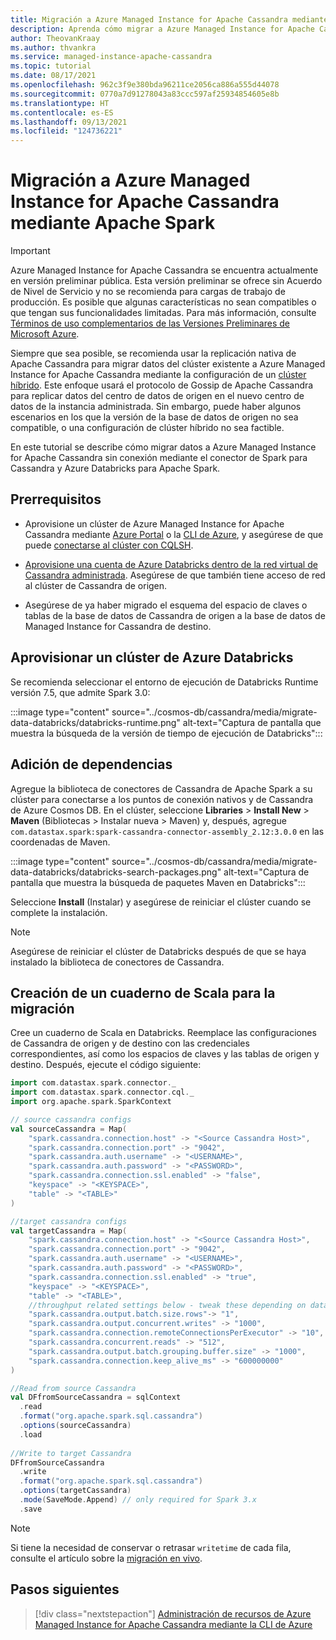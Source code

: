 ```yaml
---
title: Migración a Azure Managed Instance for Apache Cassandra mediante Apache Spark
description: Aprenda cómo migrar a Azure Managed Instance for Apache Cassandra mediante Apache Spark.
author: TheovanKraay
ms.author: thvankra
ms.service: managed-instance-apache-cassandra
ms.topic: tutorial
ms.date: 08/17/2021
ms.openlocfilehash: 962c3f9e380bda96211ce2056ca886a555d44078
ms.sourcegitcommit: 0770a7d91278043a83ccc597af25934854605e8b
ms.translationtype: HT
ms.contentlocale: es-ES
ms.lasthandoff: 09/13/2021
ms.locfileid: "124736221"
---
```

# <a name="migrate-to-azure-managed-instance-for-apache-cassandra-using-apache-spark"></a>Migración a Azure Managed Instance for Apache Cassandra mediante Apache Spark

> [!IMPORTANT]
> Azure Managed Instance for Apache Cassandra se encuentra actualmente en versión preliminar pública.
> Esta versión preliminar se ofrece sin Acuerdo de Nivel de Servicio y no se recomienda para cargas de trabajo de producción. Es posible que algunas características no sean compatibles o que tengan sus funcionalidades limitadas.
> Para más información, consulte [Términos de uso complementarios de las Versiones Preliminares de Microsoft Azure](https://azure.microsoft.com/support/legal/preview-supplemental-terms/).

Siempre que sea posible, se recomienda usar la replicación nativa de Apache Cassandra para migrar datos del clúster existente a Azure Managed Instance for Apache Cassandra mediante la configuración de un [clúster híbrido](configure-hybrid-cluster.md). Este enfoque usará el protocolo de Gossip de Apache Cassandra para replicar datos del centro de datos de origen en el nuevo centro de datos de la instancia administrada. Sin embargo, puede haber algunos escenarios en los que la versión de la base de datos de origen no sea compatible, o una configuración de clúster híbrido no sea factible. 

En este tutorial se describe cómo migrar datos a Azure Managed Instance for Apache Cassandra sin conexión mediante el conector de Spark para Cassandra y Azure Databricks para Apache Spark.

## <a name="prerequisites"></a>Prerrequisitos

* Aprovisione un clúster de Azure Managed Instance for Apache Cassandra mediante [Azure Portal](create-cluster-portal.md) o la [CLI de Azure](create-cluster-cli.md), y asegúrese de que puede [conectarse al clúster con CQLSH](./create-cluster-portal.md#connecting-to-your-cluster).

* [Aprovisione una cuenta de Azure Databricks dentro de la red virtual de Cassandra administrada](deploy-cluster-databricks.md). Asegúrese de que también tiene acceso de red al clúster de Cassandra de origen.

* Asegúrese de ya haber migrado el esquema del espacio de claves o tablas de la base de datos de Cassandra de origen a la base de datos de Managed Instance for Cassandra de destino.

## <a name="provision-an-azure-databricks-cluster"></a>Aprovisionar un clúster de Azure Databricks

Se recomienda seleccionar el entorno de ejecución de Databricks Runtime versión 7.5, que admite Spark 3.0:

:::image type="content" source="../cosmos-db/cassandra/media/migrate-data-databricks/databricks-runtime.png" alt-text="Captura de pantalla que muestra la búsqueda de la versión de tiempo de ejecución de Databricks":::

## <a name="add-dependencies"></a>Adición de dependencias

Agregue la biblioteca de conectores de Cassandra de Apache Spark a su clúster para conectarse a los puntos de conexión nativos y de Cassandra de Azure Cosmos DB. En el clúster, seleccione **Libraries** > **Install New** > **Maven** (Bibliotecas > Instalar nueva > Maven) y, después, agregue `com.datastax.spark:spark-cassandra-connector-assembly_2.12:3.0.0` en las coordenadas de Maven.

:::image type="content" source="../cosmos-db/cassandra/media/migrate-data-databricks/databricks-search-packages.png" alt-text="Captura de pantalla que muestra la búsqueda de paquetes Maven en Databricks":::

Seleccione **Install** (Instalar) y asegúrese de reiniciar el clúster cuando se complete la instalación.

> [!NOTE]
> Asegúrese de reiniciar el clúster de Databricks después de que se haya instalado la biblioteca de conectores de Cassandra.

## <a name="create-scala-notebook-for-migration"></a>Creación de un cuaderno de Scala para la migración

Cree un cuaderno de Scala en Databricks. Reemplace las configuraciones de Cassandra de origen y de destino con las credenciales correspondientes, así como los espacios de claves y las tablas de origen y destino. Después, ejecute el código siguiente:

```scala
import com.datastax.spark.connector._
import com.datastax.spark.connector.cql._
import org.apache.spark.SparkContext

// source cassandra configs
val sourceCassandra = Map( 
    "spark.cassandra.connection.host" -> "<Source Cassandra Host>",
    "spark.cassandra.connection.port" -> "9042",
    "spark.cassandra.auth.username" -> "<USERNAME>",
    "spark.cassandra.auth.password" -> "<PASSWORD>",
    "spark.cassandra.connection.ssl.enabled" -> "false",
    "keyspace" -> "<KEYSPACE>",
    "table" -> "<TABLE>"
)

//target cassandra configs
val targetCassandra = Map( 
    "spark.cassandra.connection.host" -> "<Source Cassandra Host>",
    "spark.cassandra.connection.port" -> "9042",
    "spark.cassandra.auth.username" -> "<USERNAME>",
    "spark.cassandra.auth.password" -> "<PASSWORD>",
    "spark.cassandra.connection.ssl.enabled" -> "true",
    "keyspace" -> "<KEYSPACE>",
    "table" -> "<TABLE>",
    //throughput related settings below - tweak these depending on data volumes. 
    "spark.cassandra.output.batch.size.rows"-> "1",
    "spark.cassandra.output.concurrent.writes" -> "1000",
    "spark.cassandra.connection.remoteConnectionsPerExecutor" -> "10",
    "spark.cassandra.concurrent.reads" -> "512",
    "spark.cassandra.output.batch.grouping.buffer.size" -> "1000",
    "spark.cassandra.connection.keep_alive_ms" -> "600000000"
)

//Read from source Cassandra
val DFfromSourceCassandra = sqlContext
  .read
  .format("org.apache.spark.sql.cassandra")
  .options(sourceCassandra)
  .load
  
//Write to target Cassandra
DFfromSourceCassandra
  .write
  .format("org.apache.spark.sql.cassandra")
  .options(targetCassandra)
  .mode(SaveMode.Append) // only required for Spark 3.x
  .save
```

> [!NOTE]
> Si tiene la necesidad de conservar o retrasar `writetime` de cada fila, consulte el artículo sobre la [migración en vivo](dual-write-proxy-migration.md). 

## <a name="next-steps"></a>Pasos siguientes

> [!div class="nextstepaction"]
> [Administración de recursos de Azure Managed Instance for Apache Cassandra mediante la CLI de Azure](manage-resources-cli.md)